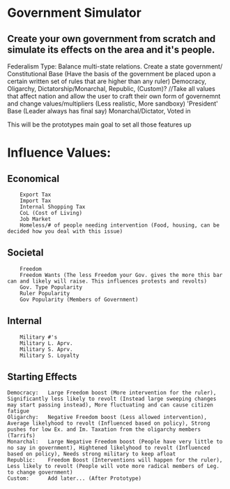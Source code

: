 # Government Simulator

## Create your own government from scratch and simulate its effects on the area and it's people.

Federalism Type: Balance multi-state relations. Create a state government/
    Constitutional Base (Have the basis of the government be placed upon a certain written set of rules that are higher than any ruler)
	      Democracy, Oligarchy, Dictatorship/Monarchal, Republic, (Custom)? //Take all values that affect nation and allow the user to craft their own form of governemnt and change values/multipliers (Less realistic, More sandboxy)
    'President' Base (Leader always has final say) 
	      Monarchal/Dictator, Voted in

This will be the prototypes main goal to set all those features up

# Influence Values: 

## Economical
	  	Export Tax
	  	Import Tax
  		Internal Shopping Tax
	  	CoL (Cost of Living) 
	  	Job Market
  		Homeless/# of people needing intervention (Food, housing, can be decided how you deal with this issue)
## 	Societal
	  	Freedom 
	  	Freedom Wants (The less Freedom your Gov. gives the more this bar can and likely will raise. This influences protests and revolts)
	  	Gov. Type Popularity
	  	Ruler Popularity
	  	Gov Popularity (Members of Government)
## 	Internal
	  	Military #'s
	  	Military L. Aprv.
	  	Military S. Aprv.
	  	Military S. Loyalty

## Starting Effects
    Democracy:	 Large Freedom boost (More intervention for the ruler), Significantly less likely to revolt (Instead large sweeping changes may start passing instead), More fluctuating and can cause citizen fatigue
    Oligarchy:	 Negative Freedom boost (Less allowed intervention), Average likelyhood to revolt (Influenced based on policy), Strong pushes for low Ex. and Im. Taxation from the oligarchy members (Tarrifs)
    Monarchal:	 Large Negative Freedom boost (People have very little to no say in government), Hightened likelyhood to revolt (Influenced based on policy), Needs strong military to keep afloat
    Republic:	 Freedom Boost (Interventions will happen for the ruler), Less likely to revolt (People will vote more radical members of Leg. to change government)
    Custom: 	 Add later... (After Prototype)
